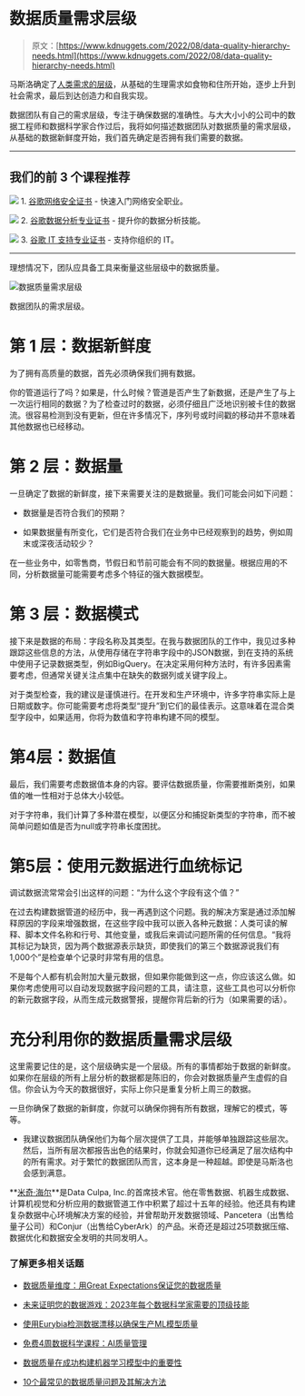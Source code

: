 # 数据质量需求层级

> 原文：[https://www.kdnuggets.com/2022/08/data-quality-hierarchy-needs.html](https://www.kdnuggets.com/2022/08/data-quality-hierarchy-needs.html)

马斯洛确定了[人类需求的层级](https://en.wikipedia.org/wiki/Maslow's_hierarchy_of_needs)，从基础的生理需求如食物和住所开始，逐步上升到社会需求，最后到达创造力和自我实现。

数据团队有自己的需求层级，专注于确保数据的准确性。与大大小小的公司中的数据工程师和数据科学家合作过后，我将如何描述数据团队对数据质量的需求层级，从基础的数据新鲜度开始，我们首先确定是否拥有我们需要的数据。

* * *

## 我们的前 3 个课程推荐

![](../Images/0244c01ba9267c002ef39d4907e0b8fb.png) 1\. [谷歌网络安全证书](https://www.kdnuggets.com/google-cybersecurity) - 快速入门网络安全职业。

![](../Images/e225c49c3c91745821c8c0368bf04711.png) 2\. [谷歌数据分析专业证书](https://www.kdnuggets.com/google-data-analytics) - 提升你的数据分析技能。

![](../Images/0244c01ba9267c002ef39d4907e0b8fb.png) 3\. [谷歌 IT 支持专业证书](https://www.kdnuggets.com/google-itsupport) - 支持你组织的 IT。

* * *

理想情况下，团队应具备工具来衡量这些层级中的数据质量。

![数据质量需求层级](../Images/5cc602e2855c9c85b01fed1f35ddb740.png)

数据团队的需求层级。

# 第 1 层：数据新鲜度

为了拥有高质量的数据，首先必须确保我们拥有数据。

你的管道运行了吗？如果是，什么时候？管道是否产生了新数据，还是产生了与上一次运行相同的数据？为了检查过时的数据，必须仔细且广泛地识别被卡住的数据流。很容易检测到没有更新，但在许多情况下，序列号或时间戳的移动并不意味着其他数据也已经移动。

# 第 2 层：数据量

一旦确定了数据的新鲜度，接下来需要关注的是数据量。我们可能会问如下问题：

+   数据量是否符合我们的预期？

+   如果数据量有所变化，它们是否符合我们在业务中已经观察到的趋势，例如周末或深夜活动较少？

在一些业务中，如零售商，节假日和节前可能会有不同的数据量。根据应用的不同，分析数据量可能需要考虑多个特征的强大数据模型。

# 第 3 层：数据模式

接下来是数据的布局：字段名称及其类型。在我与数据团队的工作中，我见过多种跟踪这些信息的方法，从使用存储在字符串字段中的JSON数据，到在支持的系统中使用子记录数据类型，例如BigQuery。在决定采用何种方法时，有许多因素需要考虑，但通常关键关注点集中在缺失的数据列或关键字段上。

对于类型检查，我的建议是谨慎进行。在开发和生产环境中，许多字符串实际上是日期或数字。你可能需要考虑将类型“提升”到它们的最佳表示。这意味着在混合类型字段中，如果适用，你将为数值和字符串构建不同的模型。

# 第4层：数据值

最后，我们需要考虑数据值本身的内容。要评估数据质量，你需要推断类别，如果值的唯一性相对于总体大小较低。

对于字符串，我们计算了多种潜在模型，以便区分和捕捉新类型的字符串，而不被简单问题如值是否为null或字符串长度困扰。

# 第5层：使用元数据进行血统标记

调试数据流常常会引出这样的问题：“为什么这个字段有这个值？”

在过去构建数据管道的经历中，我一再遇到这个问题。我的解决方案是通过添加解释原因的字段来增强数据，在这些字段中我可以嵌入各种元数据：人类可读的解释、脚本文件名称和行号、其他变量，或我后来调试问题所需的任何信息。“我将其标记为缺货，因为两个数据源表示缺货，即使我们的第三个数据源说我们有1,000个”是检查单个记录时非常有用的信息。

不是每个人都有机会附加大量元数据，但如果你能做到这一点，你应该这么做。如果你考虑使用可以自动发现数据字段问题的工具，请注意，这些工具也可以分析你的新元数据字段，从而生成元数据警报，提醒你背后新的行为（如果需要的话）。

# 充分利用你的数据质量需求层级

这里需要记住的是，这个层级确实是一个层级。所有的事情都始于数据的新鲜度。如果你在层级的所有上层分析的数据都是陈旧的，你会对数据质量产生虚假的自信。你会认为今天的数据很好，实际上你只是重复分析上周三的数据。

一旦你确保了数据的新鲜度，你就可以确保你拥有所有数据，理解它的模式，等等。

-   我建议数据团队确保他们为每个层次提供了工具，并能够单独跟踪这些层次。然后，当所有层次都报告出色的结果时，你就会知道你已经满足了层次结构中的所有需求。对于繁忙的数据团队而言，这本身是一种超越。即使是马斯洛也会感到满意。

**[米奇·海尔](https://www.linkedin.com/in/haile/)**是Data Culpa, Inc.的首席技术官。他在零售数据、机器生成数据、计算机视觉和分析应用的数据管道工作中积累了超过十五年的经验。他还具有构建复杂数据中心环境解决方案的经验，并曾帮助开发数据领域、Pancetera（出售给量子公司）和Conjur（出售给CyberArk）的产品。米奇还是超过25项数据压缩、数据优化和数据安全发明的共同发明人。

### 了解更多相关话题

+   [数据质量维度：用Great Expectations保证您的数据质量](https://www.kdnuggets.com/2023/03/data-quality-dimensions-assuring-data-quality-great-expectations.html)

+   [未来证明您的数据游戏：2023年每个数据科学家需要的顶级技能](https://www.kdnuggets.com/futureproof-your-data-game-top-skills-every-data-scientist-needs-in-2023)

+   [使用Eurybia检测数据漂移以确保生产ML模型质量](https://www.kdnuggets.com/2022/07/detecting-data-drift-ensuring-production-ml-model-quality-eurybia.html)

+   [免费4周数据科学课程：AI质量管理](https://www.kdnuggets.com/2022/02/truera-free-4-week-data-science-course-ai-quality-management.html)

+   [数据质量在成功构建机器学习模型中的重要性](https://www.kdnuggets.com/2022/03/significance-data-quality-making-successful-machine-learning-model.html)

+   [10个最常见的数据质量问题及其解决方法](https://www.kdnuggets.com/2022/11/10-common-data-quality-issues-fix.html)
